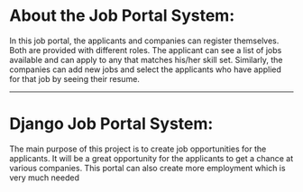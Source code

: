 <h1>About the Job Portal System:</h1>
<p>In this job portal, the applicants and companies can register themselves. Both are provided with different roles. The applicant can see a list of jobs available and can apply to any that matches his/her skill set. Similarly, the companies can add new jobs and select the applicants who have applied for that job by seeing their resume.</p>
<hr>
<h1>Django Job Portal System:</h1>
<p>The main purpose of this project is to create job opportunities for the applicants. It will be a great opportunity for the applicants to get a chance at various companies. This portal can also create more employment which is very much needed</p>
